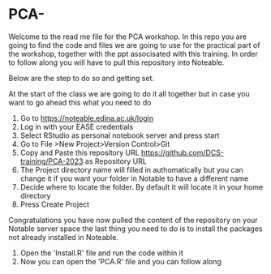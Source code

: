 # PCA-

Welcome to the read me file for the PCA workshop. 
In this repo you are going to find the code and files we are going to use for the practical part of the workshop, together with the ppt associsated with this training.
In order to follow along you will have to pull this repository into Noteable. 

Below are the step to do so and getting set. 

At the start of the class we are going to do it all together but in case you want to go ahead this what you need to do

1. Go to https://noteable.edina.ac.uk/login
2. Log in with your EASE credentials
3. Select RStudio as personal notebook server and press start
4. Go to File >New Project>Version Control>Git
5. Copy and Paste this repository URL https://github.com/DCS-training/PCA-2023 as Repository URL
6. The Project directory name will filled in authomatically but you can change it if you want your folder in Notable to have a different name
7. Decide where to locate the folder. By default it will locate it in your home directory 
8. Press Create Project

Congratulations you have now pulled the content of the repository on your Notable server space the last thing you need to do is to install the packages not already installed in Noteable.

1. Open the 'Install.R' file and run the code within it 
2. Now you can open the 'PCA.R' file and you can follow along
